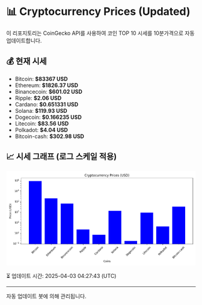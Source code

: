 
# 📊 Cryptocurrency Prices (Updated)

이 리포지토리는 CoinGecko API를 사용하여 코인 TOP 10 시세를 10분가격으로 자동 업데이트합니다.

## 💰 현재 시세
- Bitcoin: **$83367 USD**
- Ethereum: **$1826.37 USD**
- Binancecoin: **$601.02 USD**
- Ripple: **$2.06 USD**
- Cardano: **$0.651331 USD**
- Solana: **$119.93 USD**
- Dogecoin: **$0.166235 USD**
- Litecoin: **$83.56 USD**
- Polkadot: **$4.04 USD**
- Bitcoin-cash: **$302.98 USD**

## 📈 시세 그래프 (로그 스케일 적용)
![Crypto Prices](crypto_prices.png)

⏳ 업데이트 시간: 2025-04-03 04:27:43 (UTC)

---
자동 업데이트 봇에 의해 관리됩니다.
